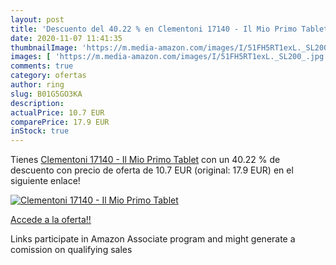 ```yaml
---
layout: post
title: 'Descuento del 40.22 % en Clementoni 17140 - Il Mio Primo Tablet'
date: 2020-11-07 11:41:35
thumbnailImage: 'https://m.media-amazon.com/images/I/51FH5RT1exL._SL200_.jpg'
images: [ 'https://m.media-amazon.com/images/I/51FH5RT1exL._SL200_.jpg' ]
comments: true
category: ofertas
author: ring
slug: B01G5GO3KA
description:
actualPrice: 10.7 EUR
comparePrice: 17.9 EUR
inStock: true
---
```


Tienes [Clementoni 17140 - Il Mio Primo Tablet](https://www.amazon.it/dp/B01G5GO3KA/?tag=tolees00-21) con un 40.22 % de descuento con precio de oferta de 10.7 EUR (original: 17.9 EUR) en el siguiente enlace!

[![Clementoni 17140 - Il Mio Primo Tablet](https://m.media-amazon.com/images/I/51FH5RT1exL._SL200_.jpg)](https://www.amazon.it/dp/B01G5GO3KA/?tag=tolees00-21)

[Accede a la oferta!!](https://www.amazon.it/dp/B01G5GO3KA/?tag=tolees00-21)

Links participate in Amazon Associate program and might generate a comission on qualifying sales


